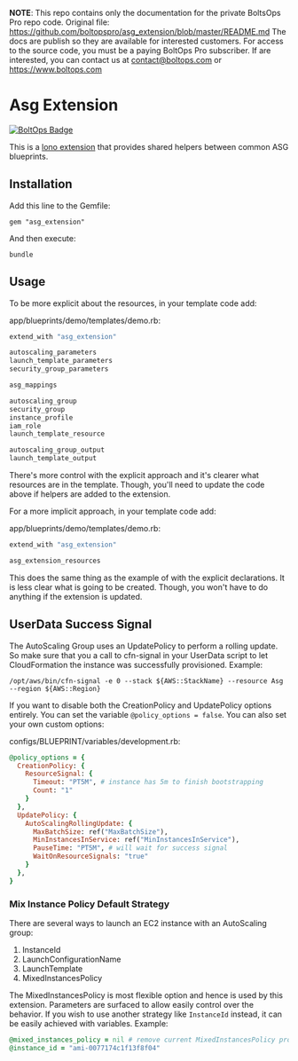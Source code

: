 <!-- note marker start -->
**NOTE**: This repo contains only the documentation for the private BoltsOps Pro repo code.
Original file: https://github.com/boltopspro/asg_extension/blob/master/README.md
The docs are publish so they are available for interested customers.
For access to the source code, you must be a paying BoltOps Pro subscriber.
If are interested, you can contact us at contact@boltops.com or https://www.boltops.com

<!-- note marker end -->

# Asg Extension

[![BoltOps Badge](https://img.boltops.com/boltops/badges/boltops-badge.png)](https://www.boltops.com)

This is a [lono extension](https://lono.cloud/docs/extensions/) that provides shared helpers between common ASG blueprints.

## Installation

Add this line to the Gemfile:

    gem "asg_extension"

And then execute:

    bundle

## Usage

To be more explicit about the resources, in your template code add:

app/blueprints/demo/templates/demo.rb:

```ruby
extend_with "asg_extension"

autoscaling_parameters
launch_template_parameters
security_group_parameters

asg_mappings

autoscaling_group
security_group
instance_profile
iam_role
launch_template_resource

autoscaling_group_output
launch_template_output
```

There's more control with the explicit approach and it's clearer what resources are in the template.  Though, you'll need to update the code above if helpers are added to the extension.

For a more implicit approach, in your template code add:

app/blueprints/demo/templates/demo.rb:

```ruby
extend_with "asg_extension"

asg_extension_resources
```

This does the same thing as the example of with the explicit declarations. It is less clear what is going to be created. Though, you won't have to do anything if the extension is updated.

## UserData Success Signal

The AutoScaling Group uses an UpdatePolicy to perform a rolling update. So make sure that you a call to cfn-signal in your UserData script to let CloudFormation the instance was successfully provisioned. Example:

    /opt/aws/bin/cfn-signal -e 0 --stack ${AWS::StackName} --resource Asg --region ${AWS::Region}

If you want to disable both the CreationPolicy and UpdatePolicy options entirely. You can set the variable `@policy_options = false`. You can also set your own custom options:

configs/BLUEPRINT/variables/development.rb:

```ruby
@policy_options = {
  CreationPolicy: {
    ResourceSignal: {
      Timeout: "PT5M", # instance has 5m to finish bootstrapping
      Count: "1"
    }
  },
  UpdatePolicy: {
    AutoScalingRollingUpdate: {
      MaxBatchSize: ref("MaxBatchSize"),
      MinInstancesInService: ref("MinInstancesInService"),
      PauseTime: "PT5M", # will wait for success signal
      WaitOnResourceSignals: "true"
    }
  },
}
```
### Mix Instance Policy Default Strategy

There are several ways to launch an EC2 instance with an AutoScaling group:

1. InstanceId
2. LaunchConfigurationName
3. LaunchTemplate
4. MixedInstancesPolicy

The MixedInstancesPolicy is most flexible option and hence is used by this extension. Parameters are surfaced to allow easily control over the behavior. If you wish to use another strategy like `InstanceId` instead, it can be easily achieved with variables.  Example:

```ruby
@mixed_instances_policy = nil # remove current MixedInstancesPolicy property so we can use another strategy
@instance_id = "ami-0077174c1f13f8f04"
```
